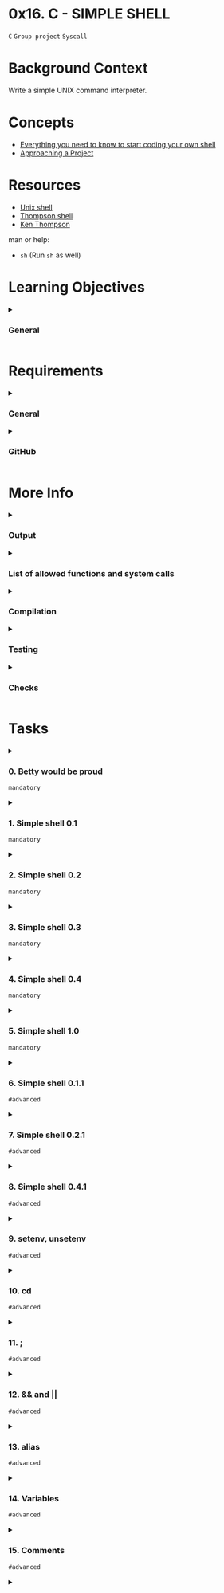 # **0x16. C - SIMPLE SHELL**
`C`
`Group project`
`Syscall`

# Background Context
Write a simple UNIX command interpreter.

# Concepts
- [Everything you need to know to start coding your own shell]()
- [Approaching a Project](https://intranet.alxswe.com/concepts/350)

# Resources
- [Unix shell](https://en.wikipedia.org/wiki/Unix_shell)
- [Thompson shell](https://en.wikipedia.org/wiki/Thompson_shell)
- [Ken Thompson](https://en.wikipedia.org/wiki/Ken_Thompson)

man or help:
- `sh` (Run `sh` as well)

# Learning Objectives

<details>
<summary><h3>General</h3></summary>

- Who designed and implemented the original Unix operating system<div>The original Unix operating system was designed and implemented by Ken Thompson, Dennis Ritchie, and others at Bell Labs in the early 1970s.</div>
<br>

- Who wrote the first version of the UNIX shell<div>The first version of the Unix shell, known as the "Thompson shell" or "sh", was written by Ken Thompson himself</div>
<br>

- Who invented the B programming language (the direct predecessor to the C programming language)<div>The B programming language, which was a direct predecessor to the C programming language, was also created by Ken Thompson.</div>
<br>

- Who is Ken Thompson<div>Ken Thompson is a computer scientist and one of the key figures in the development of Unix and the C programming language. He is known for his contributions to the original Unix operating system, the creation of the B programming language, and his work on the development of the Plan 9 operating system and the Go programming language.</div>
<br>

- How does a shell work<div>A shell is a command-line interpreter that provides an interface for users to interact with the operating system. It reads commands from the user, interprets them, and executes the corresponding programs or actions. The shell also provides features such as input/output redirection, piping, scripting capabilities, and more.</div>
<br>

- What is a pid and a ppid<div>In Unix-like operating systems, a PID (Process IDentifier) is a unique numeric identifier assigned to each running process. It is used by the operating system to track and manage processes. PPID (Parent Process IDentifier) refers to the PID of the parent process that created a particular process.</div>
<br>

- How to manipulate the environment of the current process<div>To manipulate the environment of the current process in Unix-like systems, you can use environment variables. These variables store information such as paths, settings, and configuration options. You can modify environment variables using commands like `export` or by directly assigning values to them in shell scripts or programming languages.</div>
<br>

- What is the difference between a function and a system call<div>A function is a block of code that performs a specific task and can be called from different parts of a program. It encapsulates a series of instructions and can optionally accept input parameters and return values. A system call, on the other hand, is a request made by a program to the operating system kernel to perform privileged operations or access system resources that are not directly accessible from user space.</div>
<br>

- How to create processes<div>Processes can be created in Unix-like systems using system calls like `fork()` and `exec()`. The `fork()` system call creates a new process by duplicating the existing process, while `exec()` replaces the current process with a new program.</div>
<br>

- What are the three prototypes of `main`<div>The three prototypes of the main function in C are:
    1. `int main(void)`: This version of `main` takes no command-line arguments.
    2. `int main(int argc, char *argv[])`: This version of `main` takes command-line arguments. `argc` represents the number of arguments, and `argv` is an array of strings containing the arguments.
    3. `int main(int argc, char *argv[], char *envp[])`: This version of `main` takes command-line arguments as well as the environment variables.</div>
<br>

- How does the shell use the `PATH` to find the programs<div>The shell uses the `PATH` environment variable to find programs when you enter a command. The `PATH` variable contains a list of directories separated by colons (in Unix-like systems) or semicolons (in Windows). When you enter a command, the shell searches for the corresponding program in each directory listed in `PATH` from left to right until it finds the executable file or reports an error if it's not found.</div>
<br>

- How to execute another program with the `execve` system call<div>To execute another program with the `execve` system call in C, you can use the `execve()` function. It allows you to specify the path to the program, command-line arguments, and the environment variables. The `execve()` function replaces the current process with the specified program.</div>
<br>

- How to suspend the execution of a process until one of its children terminates<div>To suspend the execution of a process until one of its children terminates, you can use the `wait()` or `waitpid()` system calls. These calls block the parent process until a child process exits. They also provide information about the child process's termination status, which can be used for further processing.
</div>
<br>

- What is `EOF` / “end-of-file”?<div>`EOF` stands for "end-of-file" and is a special value used to indicate the end of input in many programming languages. It is commonly associated with input/output operations and is returned when there are no more characters to read from a file or an input stream. Programs can check for `EOF` to determine when to stop reading input.</div>
<br>

</details>

# Requirements
<details>
<summary><h3>General</h3></summary>

- Allowed editors: `vi`, `vim`, `emacs`
- All your files will be compiled on Ubuntu 20.04 LTS using `gcc`, using the options `-Wall -Werror -Wextra -pedantic -std=gnu89`
- All your files should end with a new line
- A `README.md` file, at the root of the folder of the project is mandatory
- Your code should use the `Betty` style. It will be checked using [betty-style.pl](https://github.com/alx-tools/Betty/blob/master/betty-style.pl) and [betty-doc.pl](https://github.com/alx-tools/Betty/blob/master/betty-doc.pl)
- Your shell should not have any memory leaks
- No more than 5 functions per file
- All your header files should be include guarded
- Use system calls only when you need to ([why?](https://www.quora.com/Why-are-system-calls-expensive-in-operating-systems))
- Write a `README` with the description of your project
- You should have an `AUTHORS` file at the root of your repository, listing all individuals having contributed content to the repository. Format, see [Docker](https://github.com/moby/moby/blob/master/AUTHORS)
</details>

<details>
<summary><h3>GitHub</h3></summary>

_*There should be one project repository per group. If you and your partner have a repository with the same name in both your accounts, you risk a 0% score. Add your partner as a collaborator. *_
</details>

# More Info

<details>
<summary>

### Output
</summary>

- Unless specified otherwise, your program must have the exact same output as `sh` (`/bin/sh`) as well as the exact same error output.
- The only difference is when you print an error, the name of the program must be equivalent to your `argv[0]` (See below)

Example of error with `sh`:
```
$ echo "qwerty" | /bin/sh
/bin/sh: 1: qwerty: not found
$ echo "qwerty" | /bin/../bin/sh
/bin/../bin/sh: 1: qwerty: not found
$
```
Same error with your program `hsh`:
```
$ echo "qwerty" | ./hsh
./hsh: 1: qwerty: not found
$ echo "qwerty" | ./././hsh
./././hsh: 1: qwerty: not found
$
```
</details>

<details>
<summary>

### List of allowed functions and system calls
</summary>

- `access` (man 2 access)
- `chdir` (man 2 chdir)
- `close` (man 2 close)
- `closedir` (man 3 closedir)
- `execve` (man 2 execve)
- `exit` (man 3 exit)
- `_exit` (man 2 _exit)
- `fflush` (man 3 fflush)
- `fork` (man 2 fork)
- `free` (man 3 free)
- `getcwd` (man 3 getcwd)
- `getline` (man 3 getline)
- `getpid` (man 2 getpid)
- `isatty` (man 3 isatty)
- `kill` (man 2 kill)
- `malloc` (man 3 malloc)
- `open` (man 2 open)
- `opendir` (man 3 opendir)
- `perror` (man 3 perror)
- `read` (man 2 read)
- `readdir` (man 3 readdir)
- `signal` (man 2 signal)
- `stat` (__xstat) (man 2 stat)
- `lstat` (__lxstat) (man 2 lstat)
- `fstat` (__fxstat) (man 2 fstat)
- `strtok` (man 3 strtok)
- `wait` (man 2 wait)
- `waitpid` (man 2 waitpid)
- `wait3` (man 2 wait3)
- `wait4` (man 2 wait4)
- `write` (man 2 write)
</details>

<details>
<summary>

### Compilation
</summary>

Your shell will be compiled this way:
```
gcc -Wall -Werror -Wextra -pedantic -std=gnu89 *.c -o hsh
```
</details>

<details>
<summary>

### Testing
</summary>

Your shell should work like this in interactive mode:
```
$ ./hsh
($) /bin/ls
hsh main.c shell.c
($)
($) exit
$
```
But also in non-interactive mode:
```
$ echo "/bin/ls" | ./hsh
hsh main.c shell.c test_ls_2
$
$ cat test_ls_2
/bin/ls
/bin/ls
$
$ cat test_ls_2 | ./hsh
hsh main.c shell.c test_ls_2
hsh main.c shell.c test_ls_2
$
```
</details>

<details>
<summary>

### Checks
</summary>

The Checker will be released at the end of the project (1-2 days before the deadline). We strongly encourage the entire class to work together to create a suite of checks covering both regular tests and edge cases for each task. See task 8. Test suite.
</details>

# Tasks

<details>
<summary>

### 0. Betty would be proud
`mandatory`
</summary>

Write a beautiful code that passes the Betty checks
</details>

<details>
<summary>

### 1. Simple shell 0.1
`mandatory`
</summary>

Write a UNIX command line interpreter.
- Usage: `simple_shell`

Your Shell should:
- Display a prompt and wait for the user to type a command. A command line always ends with a new line.
- The prompt is displayed again each time a command has been executed.
- The command lines are simple, no semicolons, no pipes, no redirections or any other advanced features.
- The command lines are made only of one word. No arguments will be passed to programs.
- If an executable cannot be found, print an error message and display the prompt again.
- Handle errors.
- You have to handle the “end of file” condition (`Ctrl+D`)

You don’t have to:
- use the `PATH`
- implement built-ins
- handle special characters : `"`, `'`, <code>\`</code>, `\`, `*`, `&`, `#`,
- be able to move the cursor
- handle commands with arguments

*`execve` will be the core part of your Shell, don’t forget to pass the environ to it…*
```
julien@ubuntu:~/shell$ ./shell 
#cisfun$ ls
./shell: No such file or directory
#cisfun$ /bin/ls
barbie_j       env-main.c  exec.c  fork.c  pid.c  ppid.c    prompt   prompt.c  shell.c  stat.c         wait
env-environ.c  exec    fork    mypid   ppid   printenv  promptc  shell     stat test_scripting.sh  wait.c
#cisfun$ /bin/ls -l
./shell: No such file or directory
#cisfun$ ^[[D^[[D^[[D
./shell: No such file or directory
#cisfun$ ^[[C^[[C^[[C^[[C
./shell: No such file or directory
#cisfun$ exit
./shell: No such file or directory
#cisfun$ ^C
julien@ubuntu:~/shell$ echo "/bin/ls" | ./shell
barbie_j       env-main.c  exec.c  fork.c  pid.c  ppid.c    prompt   prompt.c  shell.c  stat.c         wait
env-environ.c  exec    fork    mypid   ppid   printenv  promptc  shell     stat test_scripting.sh  wait.c
#cisfun$ julien@ubuntu:~/shell$
```
</details>

<details>
<summary>

### 2. Simple shell 0.2
`mandatory`
</summary>

Simple shell 0.1 +
- Handle command lines with arguments
</details>

<details>
<summary>

### 3. Simple shell 0.3
`mandatory`
</summary>

Simple shell 0.2 +
- Handle the `PATH`
- `fork` must not be called if the command doesn’t exist
```
julien@ubuntu:~/shell$ ./shell_0.3
:) /bin/ls
barbie_j       env-main.c  exec.c  fork.c  pid.c  ppid.c    prompt   prompt.c  shell_0.3  stat    test_scripting.sh  wait.c
env-environ.c  exec    fork    mypid   ppid   printenv  promptc  shell     shell.c    stat.c  wait
:) ls
barbie_j       env-main.c  exec.c  fork.c  pid.c  ppid.c    prompt   prompt.c  shell_0.3  stat    test_scripting.sh  wait.c
env-environ.c  exec    fork    mypid   ppid   printenv  promptc  shell     shell.c    stat.c  wait
:) ls -l /tmp 
total 20
-rw------- 1 julien julien    0 Dec  5 12:09 config-err-aAMZrR
drwx------ 3 root   root   4096 Dec  5 12:09 systemd-private-062a0eca7f2a44349733e78cb4abdff4-colord.service-V7DUzr
drwx------ 3 root   root   4096 Dec  5 12:09 systemd-private-062a0eca7f2a44349733e78cb4abdff4-rtkit-daemon.service-ANGvoV
drwx------ 3 root   root   4096 Dec  5 12:07 systemd-private-062a0eca7f2a44349733e78cb4abdff4-systemd-timesyncd.service-CdXUtH
-rw-rw-r-- 1 julien julien    0 Dec  5 12:09 unity_support_test.0
:) ^C
julien@ubuntu:~/shell$ 
```
</details>

<details>
<summary>

### 4. Simple shell 0.4
`mandatory`
</summary>

Simple shell 0.3 +
- Implement the `exit` built-in, that exits the shell
- Usage: `exit`
- You don’t have to handle any argument to the built-in `exit`
</details>

<details>
<summary>

### 5. Simple shell 1.0
`mandatory`
</summary>

Simple shell 0.4 +
- Implement the `env` **built-in**, that prints the current environment
```
julien@ubuntu:~/shell$ ./simple_shell
$ env
USER=julien
LANGUAGE=en_US
SESSION=ubuntu
COMPIZ_CONFIG_PROFILE=ubuntu
SHLVL=1
HOME=/home/julien
C_IS=Fun_:)
DESKTOP_SESSION=ubuntu
LOGNAME=julien
TERM=xterm-256color
PATH=/home/julien/bin:/home/julien/.local/bin:/usr/local/sbin:/usr/local/bin:/usr/sbin:/usr/bin:/sbin:/bin:/usr/games:/usr/local/games:/snap/bin
DISPLAY=:0
$ exit
julien@ubuntu:~/shell$ 
```
</details>

<details>
<summary>

### 6. Simple shell 0.1.1
`#advanced`
</summary>

Simple shell 0.1 +
- Write your own `getline` function
- Use a buffer to read many chars at once and call the least possible the `read` system call
- You will need to use `static` variables
- You are not allowed to use `getline`

You don’t have to:
- be able to move the cursor
</details>

<details>
<summary>

### 7. Simple shell 0.2.1
`#advanced`
</summary>

Simple shell 0.2 +
- You are not allowed to use `strtok`
</details>

<details>
<summary>

### 8. Simple shell 0.4.1
`#advanced`
</summary>

Simple shell 0.4 +
- handle arguments for the built-in `exit`
- Usage: `exit status`, where `status` is an integer used to exit the shell
```
julien@ubuntu:~/shell$ ./shell_0.4.1
$ exit 98
julien@ubuntu:~/shell$ echo $?
98
julien@ubuntu:~/shell$ 
```
</details>

<details>
<summary>

### 9. setenv, unsetenv
`#advanced`
</summary>

Simple shell 1.0 +

Implement the `setenv` and `unsetenv` builtin commands

- `setenv`
    - Initialize a new environment variable, or modify an existing one
    - Command syntax: `setenv VARIABLE VALUE`
    - Should print something on stderr on failure
- `unsetenv`
    - Remove an environment variable
    - Command syntax: `unsetenv VARIABLE`
    - Should print something on stderr on failure
</details>

<details>
<summary>

### 10. cd
`#advanced`
</summary>

Simple shell 1.0 +

Implement the builtin command `cd`:

- Changes the current directory of the process.
- Command syntax: `cd [DIRECTORY]`
- If no argument is given to cd the command must be interpreted like `cd $HOME`
- You have to handle the command `cd -`
- You have to update the environment variable `PWD` when you change directory

`man chdir, man getcwd`
</details>

<details>
<summary>

### 11. ;
`#advanced`
</summary>

Simple shell 1.0 +
- Handle the commands separator `;`
```
alex@~$ ls /var ; ls /var
backups  cache  crash  lib  local  lock  log  mail  metrics  opt  run  spool  tmp
backups  cache  crash  lib  local  lock  log  mail  metrics  opt  run  spool  tmp
alex@~$ ls /hbtn ; ls /var
ls: cannot access /hbtn: No such file or directory
backups  cache  crash  lib  local  lock  log  mail  metrics  opt  run  spool  tmp
alex@~$ ls /var ; ls /hbtn
backups  cache  crash  lib  local  lock  log  mail  metrics  opt  run  spool  tmp
ls: cannot access /hbtn: No such file or directory
alex@~$ ls /var ; ls /hbtn ; ls /var ; ls /var
backups  cache  crash  lib  local  lock  log  mail  metrics  opt  run  spool  tmp
ls: cannot access /hbtn: No such file or directory
backups  cache  crash  lib  local  lock  log  mail  metrics  opt  run  spool  tmp
backups  cache  crash  lib  local  lock  log  mail  metrics  opt  run  spool  tmp
alex@~$
```
</details>

<details>
<summary>

### 12. && and ||
`#advanced`
</summary>

Simple shell 1.0 +
- Handle the `&&` and `||` shell logical operators
```
alex@~$ ls /var && ls /var
backups  cache  crash  lib  local  lock  log  mail  metrics  opt  run  spool  tmp
backups  cache  crash  lib  local  lock  log  mail  metrics  opt  run  spool  tmp
alex@~$ ls /hbtn && ls /var
ls: cannot access /hbtn: No such file or directory
alex@~$ ls /var && ls /var && ls /var && ls /hbtn
backups  cache  crash  lib  local  lock  log  mail  metrics  opt  run  spool  tmp
backups  cache  crash  lib  local  lock  log  mail  metrics  opt  run  spool  tmp
backups  cache  crash  lib  local  lock  log  mail  metrics  opt  run  spool  tmp
ls: cannot access /hbtn: No such file or directory
alex@~$ ls /var && ls /var && ls /var && ls /hbtn && ls /hbtn
backups  cache  crash  lib  local  lock  log  mail  metrics  opt  run  spool  tmp
backups  cache  crash  lib  local  lock  log  mail  metrics  opt  run  spool  tmp
backups  cache  crash  lib  local  lock  log  mail  metrics  opt  run  spool  tmp
ls: cannot access /hbtn: No such file or directory
alex@~$
alex@~$ ls /var || ls /var
backups  cache  crash  lib  local  lock  log  mail  metrics  opt  run  spool  tmp
alex@~$ ls /hbtn || ls /var
ls: cannot access /hbtn: No such file or directory
backups  cache  crash  lib  local  lock  log  mail  metrics  opt  run  spool  tmp
alex@~$ ls /hbtn || ls /hbtn || ls /hbtn || ls /var
ls: cannot access /hbtn: No such file or directory
ls: cannot access /hbtn: No such file or directory
ls: cannot access /hbtn: No such file or directory
backups  cache  crash  lib  local  lock  log  mail  metrics  opt  run  spool  tmp
alex@~$ ls /hbtn || ls /hbtn || ls /hbtn || ls /var || ls /var
ls: cannot access /hbtn: No such file or directory
ls: cannot access /hbtn: No such file or directory
ls: cannot access /hbtn: No such file or directory
backups  cache  crash  lib  local  lock  log  mail  metrics  opt  run  spool  tmp
alex@~$
```
</details>

<details>
<summary>

### 13. alias
`#advanced`
</summary>

Simple shell 1.0 +
- Implement the `alias` builtin command
- Usage: `alias [name[='value'] ...]`
    - `alias`: Prints a list of all aliases, one per line, in the form `name='value'`
    - `alias name [name2 ...]`: Prints the aliases `name`, `name2`, etc 1 per line, in the form `name='value'`
    - `alias name='value' [...]`: Defines an alias for each `name` whose `value` is given. If `name` is already an alias, replaces its value with `value`
</details>

<details>
<summary>

### 14. Variables
`#advanced`
</summary>

Simple shell 1.0 +
- Handle variables replacement
- Handle the `$?` variable
- Handle the `$$` variable
```
julien@ubuntu:~/shell$ ./hsh
$ ls /var
backups  cache  crash  lib  local  lock  log  mail  metrics  opt  run  snap  spool  tmp
$ echo $?
0
$ echo $$
5104
$ echo $PATH
/home/julien/bin:/home/julien/.local/bin:/usr/local/sbin:/usr/local/bin:/usr/sbin:/usr/bin:/sbin:/bin:/usr/games:/usr/local/games:/snap/bin
$ exit 
julien@ubuntu:~/shell$ 
```
</details>

<details>
<summary>

### 15. Comments
`#advanced`
</summary>

Simple shell 1.0 +
- Handle comments (`#`)
```
julien@ubuntu:~/shell$ sh
$ echo $$ # ls -la
5114
$ exit
julien@ubuntu:~/shell$ 
```
</details>

<details>
<summary>
